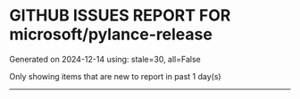 
# GITHUB ISSUES REPORT FOR microsoft/pylance-release


Generated on 2024-12-14 using: stale=30, all=False


Only showing items that are new to report in past 1 day(s)


---




















